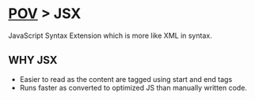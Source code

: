 # <a href='./../readme.md'>POV</a> > JSX

JavaScript Syntax Extension which is more like XML in syntax.

## WHY JSX

* Easier to read as the content are tagged using start and end tags
* Runs faster as converted to optimized JS than manually written code.

